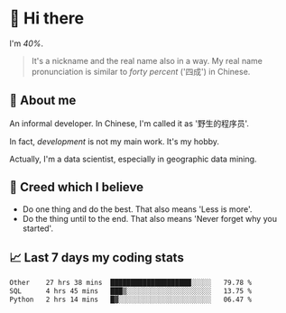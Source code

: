 # 👋 Hi there

I'm *40%*.

> It's a nickname and the real name also in a way.
> My real name pronunciation is similar to *forty percent* ('四成') in Chinese.

## :speech_balloon: About me

An informal developer. In Chinese, I'm called it as '野生的程序员'.

In fact, _development_ is not my main work. It's my hobby.

Actually, I'm a data scientist, especially in geographic data mining.

## :see_no_evil: Creed which I believe

- Do one thing and do the best. That also means 'Less is more'.
- Do the thing until to the end. That also means 'Never forget why you started'.

## :chart_with_upwards_trend: Last 7 days my coding stats

<!--START_SECTION:waka-->

```txt
Other    27 hrs 38 mins  ████████████████████░░░░░   79.78 %
SQL      4 hrs 45 mins   ███▒░░░░░░░░░░░░░░░░░░░░░   13.75 %
Python   2 hrs 14 mins   █▓░░░░░░░░░░░░░░░░░░░░░░░   06.47 %
```

<!--END_SECTION:waka-->
